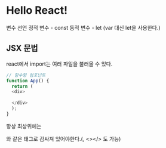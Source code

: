<h1>Hello React!</h1>
변수 선언
정적 변수 - const
동적 변수 - let (var 대신 let을 사용한다.)

<h2>JSX 문법</h2>
react에서 import는 여러 파일을 불러올 수 있다.


```javascript
// 함수형 컴포넌트
function App() {
  return (
  <div>
  
  </div>
  );
}
```
항상 최상위에는 <div></div>와 같은 태그로 감싸져 있어야한다.(<fragment></fragment>, <></> 도 가능)
